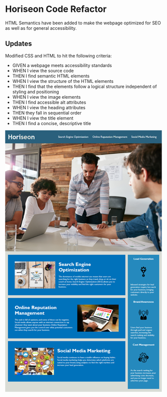 # Horiseon Code Refactor
HTML Semantics have been added to make the webpage optimized for SEO as well as for general accessibility.

## Updates
Modified CSS and HTML to hit the following criteria:
<ul>
<li>GIVEN a webpage meets accessibility standards</li>
<li>WHEN I view the source code</li>
<li>THEN I find semantic HTML elements</li>
<li>WHEN I view the structure of the HTML elements</li>
<li>THEN I find that the elements follow a logical structure independent of styling and positioning</li>
<li>WHEN I view the image elements</li>
<li>THEN I find accessible alt attributes</li>
<li>WHEN I view the heading attributes</li>
<li>THEN they fall in sequential order</li>
<li>WHEN I view the title element</li>
<li>THEN I find a concise, descriptive title</li>
</ul>

![Layout of Horiseon webpage](./assets/images/ExampleImage.png)
